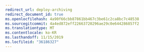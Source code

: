 ```yaml
---
redirect_url: deploy-archiving
redirect_document_id: true
ms.openlocfilehash: 4a90f66cbb87861bb467c3be61c2ca8bc7c48538
ms.sourcegitcommit: 4a4ed872eff22663720296ae29c0e644286857f2
ms.translationtype: MT
ms.contentlocale: ko-KR
ms.lasthandoff: 11/15/2019
ms.locfileid: "36186327"
---
```

